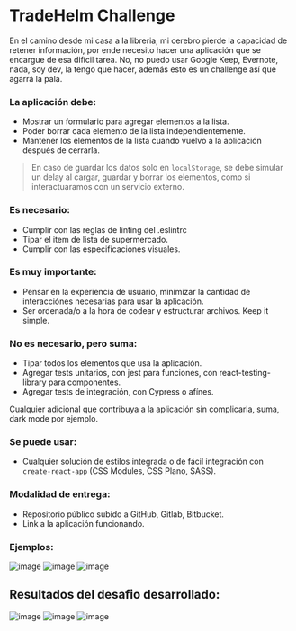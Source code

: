 # TradeHelm Challenge

En el camino desde mi casa a la libreria, mi cerebro pierde la capacidad de retener información, por ende necesito hacer una aplicación que se encargue de esa difícil tarea. No, no puedo usar Google Keep, Evernote, nada, soy dev, la tengo que hacer, además esto es un challenge así que agarrá la pala.

### La aplicación debe:
* Mostrar un formulario para agregar elementos a la lista.
* Poder borrar cada elemento de la lista independientemente.
* Mantener los elementos de la lista cuando vuelvo a la aplicación después de cerrarla.

> En caso de guardar los datos solo en `localStorage`, se debe simular un delay al cargar, guardar y borrar los elementos, como si interactuaramos con un servicio externo.
### Es necesario:
* Cumplir con las reglas de linting del .eslintrc
* Tipar el item de lista de supermercado.
* Cumplir con las especificaciones visuales.

### Es muy importante:
* Pensar en la experiencia de usuario, minimizar la cantidad de interacciónes necesarias para usar la aplicación.
* Ser ordenada/o a la hora de codear y estructurar archivos. Keep it simple.

### No es necesario, pero suma:
* Tipar todos los elementos que usa la aplicación.
* Agregar tests unitarios, con jest para funciones, con react-testing-library para componentes.
* Agregar tests de integración, con Cypress o afínes.

Cualquier adicional que contribuya a la aplicación sin complicarla, suma, dark mode por ejemplo.

### Se puede usar:
* Cualquier solución de estilos integrada o de fácil integración con `create-react-app` (CSS Modules, CSS Plano, SASS).

### Modalidad de entrega:
* Repositorio público subido a GitHub, Gitlab, Bitbucket.
* Link a la aplicación funcionando.

### Ejemplos:
![image](https://user-images.githubusercontent.com/66080281/149791455-89c25e4c-9fc6-4edf-8373-29d35a73fe73.png)
![image](https://user-images.githubusercontent.com/66080281/149791413-6af40551-0c73-4686-b955-e5789a74515a.png)
![image](https://user-images.githubusercontent.com/66080281/149791494-26c26a41-01ff-4cb1-8450-13b007180e23.png)
## Resultados del desafio desarrollado:
![image](https://user-images.githubusercontent.com/29493425/149607058-d2232e57-a7fe-4912-ae5a-54454925e5b2.png)
![image](https://user-images.githubusercontent.com/29493425/149607061-657636e3-c8bc-4257-a025-e4d81891e349.png)
![image](https://user-images.githubusercontent.com/29493425/149607069-1dfb12b4-437b-4d31-b643-d50c0ecc66b5.png)
